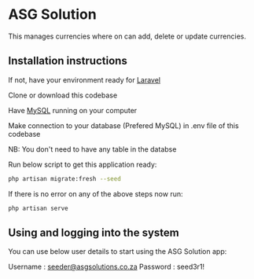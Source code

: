
# ASG Solution

This manages currencies where on can add, delete or update currencies.

## Installation instructions

If not, have your environment ready for [Laravel](https://laravel.com/docs/9.x)

Clone or download this codebase

Have [MySQL](https://dev.mysql.com/doc/mysql-getting-started/en/) running on your computer

Make connection to your database (Prefered MySQL) in .env file of this codebase

NB: You don't need to have any table in the databse

Run below script to get this application ready:

```bash
php artisan migrate:fresh --seed
```

If there is no error on any of the above steps now run:

```bash
php artisan serve
```

## Using and logging into the system

You can use below user details to start using the ASG Solution app:

Username : seeder@asgsolutions.co.za
Password : seed3r1!